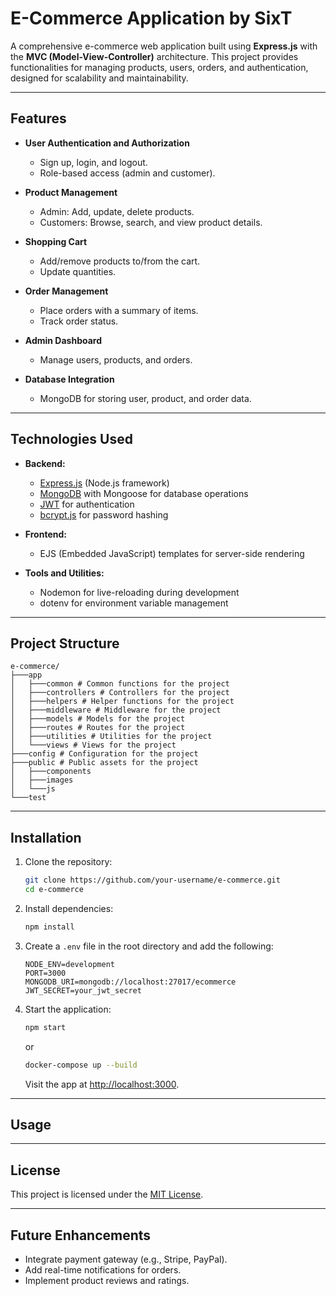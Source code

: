 # **E-Commerce Application by SixT**

A comprehensive e-commerce web application built using **Express.js** with the **MVC (Model-View-Controller)** architecture. This project provides functionalities for managing products, users, orders, and authentication, designed for scalability and maintainability.

---

## **Features**

- **User Authentication and Authorization**
  - Sign up, login, and logout.
  - Role-based access (admin and customer).
  
- **Product Management**
  - Admin: Add, update, delete products.
  - Customers: Browse, search, and view product details.

- **Shopping Cart**
  - Add/remove products to/from the cart.
  - Update quantities.

- **Order Management**
  - Place orders with a summary of items.
  - Track order status.

- **Admin Dashboard**
  - Manage users, products, and orders.

- **Database Integration**
  - MongoDB for storing user, product, and order data.

---

## **Technologies Used**

- **Backend:**
  - [Express.js](https://expressjs.com/) (Node.js framework)
  - [MongoDB](https://www.mongodb.com/) with Mongoose for database operations
  - [JWT](https://jwt.io/) for authentication
  - [bcrypt.js](https://github.com/kelektiv/node.bcrypt.js) for password hashing

- **Frontend:**
  - EJS (Embedded JavaScript) templates for server-side rendering

- **Tools and Utilities:**
  - Nodemon for live-reloading during development
  - dotenv for environment variable management

---

## **Project Structure**

```plaintext
e-commerce/
├───app
│   ├───common # Common functions for the project
│   ├───controllers # Controllers for the project
│   ├───helpers # Helper functions for the project
│   ├───middleware # Middleware for the project
│   ├───models # Models for the project
│   ├───routes # Routes for the project
│   ├───utilities # Utilities for the project
│   └───views # Views for the project   
├───config # Configuration for the project
├───public # Public assets for the project
│   ├───components
│   ├───images
│   └───js
└───test
```

---

## **Installation**

1. Clone the repository:
   ```bash
   git clone https://github.com/your-username/e-commerce.git
   cd e-commerce
   ```

2. Install dependencies:
   ```bash
   npm install
   ```

3. Create a `.env` file in the root directory and add the following:
   ```plaintext
   NODE_ENV=development
   PORT=3000
   MONGODB_URI=mongodb://localhost:27017/ecommerce
   JWT_SECRET=your_jwt_secret
   ```

4. Start the application:
   ```bash
   npm start
   ```
   or
   ```bash
   docker-compose up --build
   ```
   Visit the app at [http://localhost:3000](http://localhost:3000).

---

## **Usage**

---

## **License**

This project is licensed under the [MIT License](LICENSE).

---

## **Future Enhancements**

- Integrate payment gateway (e.g., Stripe, PayPal).
- Add real-time notifications for orders.
- Implement product reviews and ratings.
